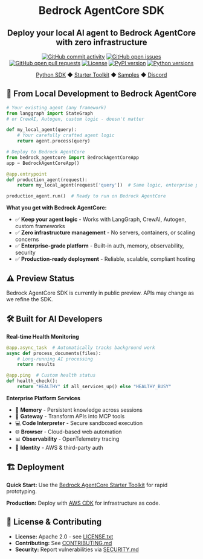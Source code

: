 <div align="center">
  <h1>
    Bedrock AgentCore SDK
  </h1>

  <h2>
    Deploy your local AI agent to Bedrock AgentCore with zero infrastructure
  </h2>

  <div align="center">
    <a href="https://github.com/aws/bedrock-agentcore-sdk-python/graphs/commit-activity"><img alt="GitHub commit activity" src="https://img.shields.io/github/commit-activity/m/aws/bedrock-agentcore-sdk-python"/></a>
    <a href="https://github.com/aws/bedrock-agentcore-sdk-python/issues"><img alt="GitHub open issues" src="https://img.shields.io/github/issues/aws/bedrock-agentcore-sdk-python"/></a>
    <a href="https://github.com/aws/bedrock-agentcore-sdk-python/pulls"><img alt="GitHub open pull requests" src="https://img.shields.io/github/issues-pr/aws/bedrock-agentcore-sdk-python"/></a>
    <a href="https://github.com/aws/bedrock-agentcore-sdk-python/blob/main/LICENSE"><img alt="License" src="https://img.shields.io/github/license/aws/bedrock-agentcore-sdk-python"/></a>
    <a href="https://pypi.org/project/bedrock-agentcore"><img alt="PyPI version" src="https://img.shields.io/pypi/v/bedrock-agentcore"/></a>
    <a href="https://python.org"><img alt="Python versions" src="https://img.shields.io/pypi/pyversions/bedrock-agentcore"/></a>
  </div>

  <p>
    <a href="https://github.com/aws/bedrock-agentcore-sdk-python">Python SDK</a>
    ◆ <a href="https://github.com/aws/bedrock-agentcore-starter-toolkit">Starter Toolkit</a>
    ◆ <a href="https://github.com/awslabs/amazon-bedrock-agentcore-samples">Samples</a>
    ◆ <a href="https://discord.gg/bedrockagentcore-preview">Discord</a>
  </p>
</div>

## 🚀 From Local Development to Bedrock AgentCore

```python
# Your existing agent (any framework)
from langgraph import StateGraph
# or CrewAI, Autogen, custom logic - doesn't matter

def my_local_agent(query):
    # Your carefully crafted agent logic
    return agent.process(query)

# Deploy to Bedrock AgentCore  
from bedrock_agentcore import BedrockAgentCoreApp
app = BedrockAgentCoreApp()

@app.entrypoint  
def production_agent(request):
    return my_local_agent(request['query'])  # Same logic, enterprise platform

production_agent.run()  # Ready to run on Bedrock AgentCore
```

**What you get with Bedrock AgentCore:**
- ✅ **Keep your agent logic** - Works with LangGraph, CrewAI, Autogen, custom frameworks
- ✅ **Zero infrastructure management** - No servers, containers, or scaling concerns
- ✅ **Enterprise-grade platform** - Built-in auth, memory, observability, security
- ✅ **Production-ready deployment** - Reliable, scalable, compliant hosting

## ⚠️ Preview Status

Bedrock AgentCore SDK is currently in public preview. APIs may change as we refine the SDK.

## 🛠️ Built for AI Developers

**Real-time Health Monitoring**
```python
@app.async_task  # Automatically tracks background work
async def process_documents(files):
    # Long-running AI processing
    return results

@app.ping  # Custom health status  
def health_check():
    return "HEALTHY" if all_services_up() else "HEALTHY_BUSY"
```

**Enterprise Platform Services**
- 🧠 **Memory** - Persistent knowledge across sessions
- 🔗 **Gateway** - Transform APIs into MCP tools  
- 💻 **Code Interpreter** - Secure sandboxed execution
- 🌐 **Browser** - Cloud-based web automation
- 📊 **Observability** - OpenTelemetry tracing
- 🔐 **Identity** - AWS & third-party auth

## 🏗️ Deployment

**Quick Start:** Use the [Bedrock AgentCore Starter Toolkit](https://github.com/aws/bedrock-agentcore-starter-toolkit) for rapid prototyping.

**Production:** Deploy with [AWS CDK](https://aws.amazon.com/cdk/) for infrastructure as code.

## 📝 License & Contributing

- **License:** Apache 2.0 - see [LICENSE.txt](LICENSE.txt)
- **Contributing:** See [CONTRIBUTING.md](CONTRIBUTING.md)
- **Security:** Report vulnerabilities via [SECURITY.md](SECURITY.md)
